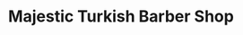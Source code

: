 ---
title: "Majestic Turkish Barber Shop"
url: /cardiff/majestic-turkish-barber-shop/
shop: Friseur
---
